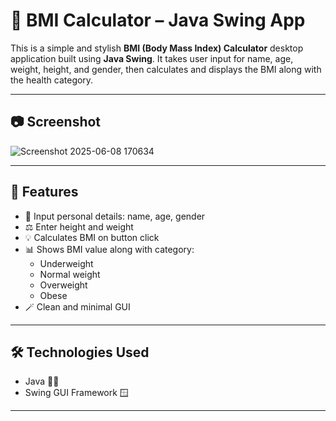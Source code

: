 # 🧮 BMI Calculator – Java Swing App

This is a simple and stylish **BMI (Body Mass Index) Calculator** desktop application built using **Java Swing**. It takes user input for name, age, weight, height, and gender, then calculates and displays the BMI along with the health category.

---

## 📷 Screenshot 
![Screenshot 2025-06-08 170634](https://github.com/user-attachments/assets/0e9e2b58-75f2-4f3b-81ad-88bf9cc91911)



---

## 🚀 Features

- 👤 Input personal details: name, age, gender
- ⚖️ Enter height and weight
- 💡 Calculates BMI on button click
- 📊 Shows BMI value along with category:
  - Underweight
  - Normal weight
  - Overweight
  - Obese
- 🪄 Clean and minimal GUI

---

## 🛠️ Technologies Used

- Java 🧑‍💻
- Swing GUI Framework 🪟

---

